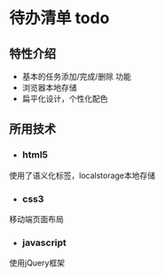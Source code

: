 # 待办清单 todo


## 特性介绍
* 基本的任务添加/完成/删除 功能
* 浏览器本地存储
* 扁平化设计，个性化配色

## 所用技术

 * ### html5  
 使用了语义化标签，localstorage本地存储 
 
 * ### css3  
 移动端页面布局
 
 * ### javascript  
 使用jQuery框架